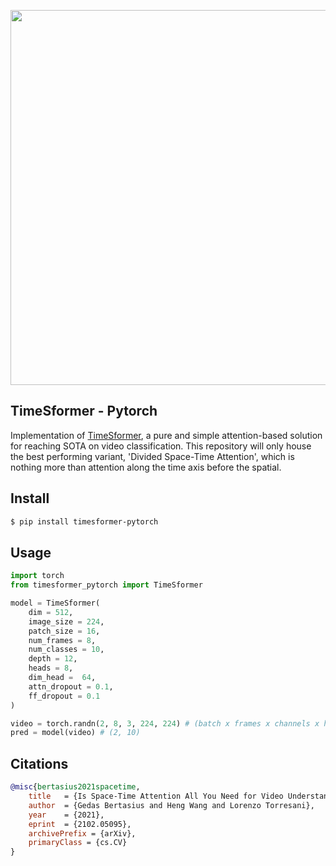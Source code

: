 <img src="./diagram.png" width="600px"></img>

## TimeSformer - Pytorch

Implementation of <a href="https://arxiv.org/abs/2102.05095">TimeSformer</a>, a pure and simple attention-based solution for reaching SOTA on video classification. This repository will only house the best performing variant, 'Divided Space-Time Attention', which is nothing more than attention along the time axis before the spatial.

## Install

``` bash
$ pip install timesformer-pytorch
```

## Usage

```python
import torch
from timesformer_pytorch import TimeSformer

model = TimeSformer(
    dim = 512,
    image_size = 224,
    patch_size = 16,
    num_frames = 8,
    num_classes = 10,
    depth = 12,
    heads = 8,
    dim_head =  64,
    attn_dropout = 0.1,
    ff_dropout = 0.1
)

video = torch.randn(2, 8, 3, 224, 224) # (batch x frames x channels x height x width)
pred = model(video) # (2, 10)
```

## Citations

```bibtex
@misc{bertasius2021spacetime,
    title   = {Is Space-Time Attention All You Need for Video Understanding?}, 
    author  = {Gedas Bertasius and Heng Wang and Lorenzo Torresani},
    year    = {2021},
    eprint  = {2102.05095},
    archivePrefix = {arXiv},
    primaryClass = {cs.CV}
}
```

